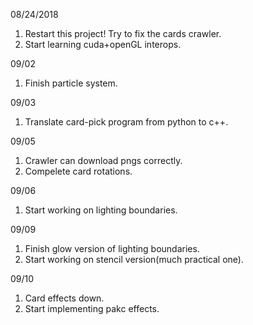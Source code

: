 08/24/2018
1. Restart this project! Try to fix the cards crawler.      
2. Start learning cuda+openGL interops.      

09/02
1. Finish particle system.      

09/03
1. Translate card-pick program from python to c++.      

09/05
1. Crawler can download pngs correctly.     
2. Compelete card rotations.        

09/06
1. Start working on lighting boundaries.        

09/09
1. Finish glow version of lighting boundaries.       
2. Start working on stencil version(much practical one).

09/10
1. Card effects down.
2. Start implementing pakc effects.
